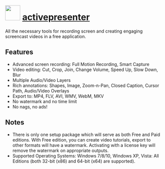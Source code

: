 # <img src="https://cdn.jsdelivr.net/gh/chocolatey/chocolatey-coreteampackages@0798deaffb56c9b6ee759251c0948dec25b2b0f9/icons/activepresenter.png" width="48" height="48"/> [activepresenter](https://chocolatey.org/packages/activepresenter)


All the necessary tools for recording screen and creating engaging screencast videos in a free application.

## Features

- Advanced screen recording: Full Motion Recording, Smart Capture
- Video editing: Cut, Crop, Join, Change Volume, Speed Up, Slow Down, Blur
- Multiple Audio/Video Layers
- Rich annotations: Shapes, Image, Zoom-n-Pan, Closed Caption, Cursor Path, Audio/Video Overlays
- Export to: MP4, FLV, AVI, WMV, WebM, MKV
- No watermark and no time limit
- No nags, no ads!

## Notes

- There is only one setup package which will serve as both Free and Paid editions.
With Free edition, you can create video tutorials, export to other formats will have a watermark.
Activating with a license key will remove the watermark on appropriate outputs.
- Supported Operating Systems: Windows 7/8/10, Windows XP, Vista: All Editions (both 32-bit (x86) and 64-bit (x64) are supported).

